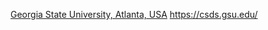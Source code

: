 [Georgia State University, Atlanta, USA](https://catalogs.gsu.edu/preview_entity.php?catoid=4&ent_oid=231&returnto=562)  https://csds.gsu.edu/
